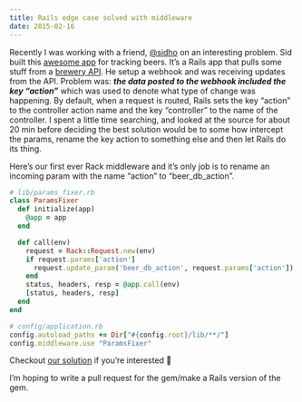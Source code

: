 ```yaml
---
title: Rails edge case solved with middleware
date: 2015-02-16
---
```


Recently I was working with a friend, [@sidho](https://github.com/sidho) on an interesting problem. Sid built this [awesome app](http://beerpeer.herokuapp.com/) for tracking beers. It’s a Rails app that pulls some stuff from a [brewery API](http://www.brewerydb.com/developers/docs). He setup a webhook and was receiving updates from the API. Problem was: **_the data posted to the webhook included the key “action”_** which was used to denote what type of change was happening. By default, when a request is routed, Rails sets the key “action” to the controller action name and the key “controller” to the name of the controller. I spent a little time searching, and looked at the source for about 20 min before deciding the best solution would be to some how intercept the params, rename the key action to something else and then let Rails do its thing.

Here’s our first ever Rack middleware and it’s only job is to rename an incoming param with the name “action” to “beer_db_action”.

```ruby
# lib/params_fixer.rb
class ParamsFixer
  def initialize(app)
    @app = app
  end

  def call(env)
    request = Rack::Request.new(env)
    if request.params['action']
      request.update_param('beer_db_action', request.params['action'])
    end
    status, headers, resp = @app.call(env)
    [status, headers, resp]
  end
end

# config/application.rb
config.autoload_paths += Dir["#{config.root}/lib/**/"]
config.middleware.use "ParamsFixer"
```

Checkout [our solution](https://github.com/cjavdev/action_demo/) if you’re interested 🙂

I’m hoping to write a pull request for the gem/make a Rails version of the gem.
